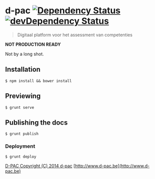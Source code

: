 # d-pac [![Dependency Status](https://david-dm.org/d-pac/d-pac.cms.png?style=flat)](https://david-dm.org/d-pac/d-pac.cms)[![devDependency Status](https://david-dm.org/d-pac/d-pac.cms/dev-status.png?style=flat)](https://david-dm.org/d-pac/d-pac.cms#info=devDependencies)

> Digitaal platform voor het assessment van competenties

**NOT PRODUCTION READY**

Not by a long shot.

## Installation

```shell
$ npm install && bower install
```

## Previewing

```shell
$ grunt serve
```

## Publishing the docs

```shell
$ grunt publish
```

### Deployment

```shell
$ grunt deploy
```

[D-PAC  Copyright (C) 2014  d-pac](LICENSE)
[http://www.d-pac.be](http://www.d-pac.be)
